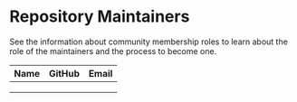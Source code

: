 Repository Maintainers
======================

See the information about community membership roles to learn about the role of the maintainers and the process to become one.

| Name         | GitHub                                   | Email                     |
|--------------|------------------------------------------|---------------------------|
|  |  |  |
|  |  |  |
|  |  |  |
